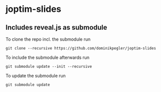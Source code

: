 # joptim-slides

## Includes reveal.js as submodule

To clone the repo incl. the submodule run

`git clone --recursive https://github.com/dominikpegler/joptim-slides`


To include the submodule afterwards run

`git submodule update --init --recursive`

To update the submodule run

`git submodule update`
